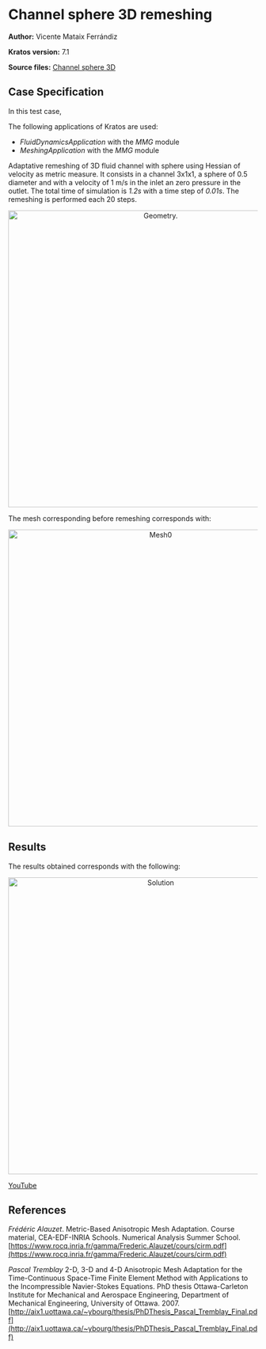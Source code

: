 # Channel sphere 3D remeshing

**Author:** Vicente Mataix Ferrándiz

**Kratos version:** 7.1

**Source files:** [Channel sphere 3D](https://github.com/KratosMultiphysics/Examples/tree/master/mmg_remeshing_examples/use_cases/channel_sphere3D/source)

## Case Specification

In this test case, 

The following applications of Kratos are used:
- *FluidDynamicsApplication* with the *MMG* module
- *MeshingApplication* with the *MMG* module

Adaptative remeshing of 3D fluid channel with sphere using Hessian of velocity as metric measure. It consists in a channel 3x1x1, a sphere of 0.5 diameter and with a velocity of 1 m/s in the inlet an zero pressure in the outlet. The total time of simulation is *1.2s* with a time step of *0.01s*. The remeshing is performed each 20 steps.

<p align="center">
  <img src="data/geometry.png" alt="Geometry." style="width: 600px;"/>
</p>
 
The mesh corresponding before remeshing corresponds with:

<p align="center">
  <img src="data/mesh0.png" alt="Mesh0" style="width: 600px;"/>
</p>

## Results

The results obtained corresponds with the following:

<p align="center">
  <img src="data/result.gif" alt="Solution" style="width: 600px;"/>
</p>

[YouTube](https://youtu.be/HVNa5O6h4wM)

## References
*Frédéric Alauzet*. Metric-Based Anisotropic Mesh Adaptation. Course material, CEA-EDF-INRIA Schools. Numerical Analysis Summer School.  [https://www.rocq.inria.fr/gamma/Frederic.Alauzet/cours/cirm.pdf](https://www.rocq.inria.fr/gamma/Frederic.Alauzet/cours/cirm.pdf)

*Pascal Tremblay* 2-D, 3-D and 4-D Anisotropic Mesh Adaptation for the Time-Continuous Space-Time Finite Element Method with Applications to the Incompressible Navier-Stokes Equations. PhD thesis Ottawa-Carleton Institute for Mechanical and Aerospace Engineering, Department of Mechanical Engineering, University of Ottawa. 2007. [http://aix1.uottawa.ca/~ybourg/thesis/PhDThesis_Pascal_Tremblay_Final.pdf](http://aix1.uottawa.ca/~ybourg/thesis/PhDThesis_Pascal_Tremblay_Final.pdf)

